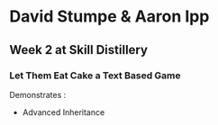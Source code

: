 # David Stumpe & Aaron Ipp
## Week 2 at Skill Distillery
### Let Them Eat Cake a Text Based Game
Demonstrates :
* Advanced Inheritance
